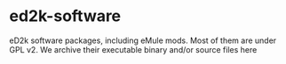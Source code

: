 # ed2k-software
eD2k software packages, including eMule mods. Most of them are under GPL v2. We archive their executable binary and/or source files here
